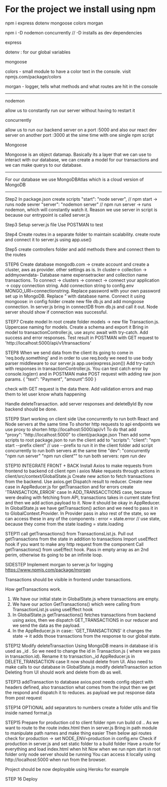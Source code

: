 # For the project we install using npm

npm i express dotenv mongoose colors morgan

npm i -D nodemon concurrently // -D installs as dev dependencies

express

dotenv : for our global variables

mongoose

colors - small module to have a color text in the console. visit npmjs.com/package/colors

morgan - logger, tells what methods and what routes are hit in the console

---

nodemon

allow us to constantly run our server without having to restart it

concurrently

allow us to run our backend server on a port :5000 and also our react dev server on another port :3000 at the sime time with one single npm script

Mongoose

Mongoose is an object datamap. Basically its a layer that we can use to interact with our database, we can create a model for our transactions and we can make querys to our database.

---

For our database we use MongoDBAtlas which is a cloud version of MongoDB

---

Step2
In package.json create scripts
"start": "node server", // npm start -> runs node sevrer
"server": "nodemon server" // npm run server -> runs nodemon, which will constantly watch it. Reason we use server in script is because our entrypoint is called server.js

Step3
Setup server.js file
Use POSTMAN to test

Step4
Create routes in a separate folder to maintain scalability.
create route and connect it to server.js using app.use()

Step5
create controllers folder and add methods there and connect them to the routes

STEP6
Create database
mongodb.com -> create account and create a cluster, aws as provider. other settings as is.
In cluster-> collection -> addmyowndata- Database name expensetracker and collection name transactions.
To connect -> clusters -> connect -> connect your application -> copy connection string.
Add connection string to config.env MONGO_URI=connectionstring. Replace password with your own password set up in MongoDB. Replace <dbname>" with database name.
Connect it using mongoose: in config folder create new file db.js and add mongoose connection.
In server.js bring in connectDB from db.js and call it out. Node server should show if connection was successful.

STEP7
Create model
In root create folder models -> new file Transaction.js. Uppercase naming for models.
Create a schema and export it
Bring in model to transactionController.js, use async await with try-catch. Add success and error responses.
Test result in POSTMAN with GET request to 'http://localhost:5000/api/v1/transactions'

STEP8
When we send data from the client its going to come in 'req.body.something' and in order to use req.body we need to use body parser middleware to our server.js
app.use(express.json())
Add try-catch with responses in transactionController.js. You can test catch error by console.log(err) and in POSTMAN make POST request with adding raw json params.
{
"text": "Payment",
"amount":500
}

check with GET request is the data there.
Add validation errors and map them to let user know whats happening

Handle deleteTransaction.
add server responses and deleteById
By now backend should be done.

STEP9
Start working on client side
Use concurrently to run both React and Node servers at the same time
To shorter http requests to api endpoints we use proxy to shorten http://localhost:5000/api/v1
To do that add  
"proxy": "http://localhost:5000"
to client/package.json
Then add some scripts to root package.json
to run the client add to "scripts":
"client": "npm start --prefix client" // use --prefix to run it in the client folder
add script concurrently to run both servers at the same time
"dev": "concurrently \"npm run server\" \"npm run client\""
to run both servers: npm run dev

STEP10
INTEGRATE FRONT + BACK
Install Axios to make requests from frontend to backend
cd client
npm i axios
Make requests through actions in client/src/context/GlobalState.js
Create new action to fetch transactions from the backend. Use axios.get
Dispatch result to reducer.
Create new case in AppReducer.js for getTransaction and for errors create 'TRANSACTION_ERROR' case
In ADD_TRANSACCTIONS case, because were dealing with fetching from API, transactions takes in current state first and then we add action.payload to it.
Now it should be okay in AppReducer.
In GlobalState.js we have getTransaction() action and we need to pass it in to GlobalContext.Provider.
In Provider pass in also rest of the state, so we can access these in any of the components :
error = state.error // use state, because they come from the state
loading = state.loading

STEP11
call getTransactions() from TransactionsList.js.
Pull out getTransactions from the state in addition to transactions
Import useEffect hook if you want to make any http request from the component
Call getTransactions() from useEffect hook. Pass in empty array as an 2nd perim, otherwise its going to be an infinite loop.

SIDESTEP
Implement morgan to server.js for logging
https://www.npmjs.com/package/morgan

Transactions should be visible in frontend under transactions.

How getTransactions work.

1. We have our initial state in GlobalState.js where transactions are empty.
2. We have our action GetTransactions() which were calling from TransactionList.js using useEffect hook
3. In GlobalState.js getTransactions() fetches transactions from backend using axios, then we dispatch GET_TRANSACTIONS in our reducer and we send the data as the payload.
4. In the AppReducer.js in case:: 'GET_TRANSACTIONS' it changes the state -> it adds those transactions from the response to our global state.

STEP12
Modify deleteTransaction
Using MongoDB means in database id is used as \_id . So we need to change the id in
Transaction.js ( where we pass in transaction.id). Rename it to transaction.\_id
AppReducer.js in DELETE_TRANSACTION case
It now should delete from UI.
Also need to make calls to our database
in GlobalState.js modify deleteTransaction action
Deleting from UI should work and delete from db as well.

STEP13
addTransaction to database
axios.post needs config object with headers defined, also transaction what comes from the input
then we get the respond and dispatch it to reduces. as payload we put response data from post request

STEP14 OPTIONAL
add separators to numbers
create a folder utils and file inside named format.js

STEP15
Prepare for production
cd to client folder
npm run build
cd ..
As we want to route to the route index.html then in server.js
Bring in path module to manipulate path names and make thing easier
Then below api routes
check for production -> set NODE_ENV=production in config.env
Check if production in server.js and set static folder to a build folder
Have a route for everything and load index.html when hit
Now when we run npm start in root folder only node server should be running
You can access it locally using http://localhost:5000 when run from the browser.

Project should be now deployable using Heroku for example

STEP 16
Deploy
